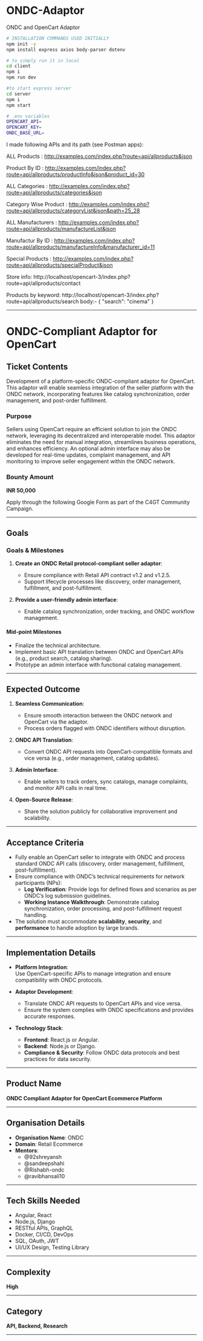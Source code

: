 # ONDC-Adaptor
ONDC and OpenCart Adaptor

```bash
# INSTALLATION COMMANDS USED INITIALLY
npm init -y
npm install express axios body-parser dotenv

# to simply run it in local 
cd client
npm i
npm run dev

#to start express server 
cd server
npm i
npm start
```

```bash
# .env variables 
OPENCART_API= 
OPENCART_KEY= 
ONDC_BASE_URL= 

```


 I made following APIs and its path (see Postman apps):

ALL Products : http://examples.com/index.php?route=api/allproducts&json

Product By ID : http://examples.com/index.php?route=api/allproducts/productInfo&json&product_id=30

ALL Categories : http://examples.com/index.php?route=api/allproducts/categories&json

Category Wise Product : http://examples.com/index.php?route=api/allproducts/categoryList&json&path=25_28

ALL Manufacturers : http://examples.com/index.php?route=api/allproducts/manufactureList&json

Manufactur By ID : http://examples.com/index.php?route=api/allproducts/manufactureInfo&manufacturer_id=11

Special Products : http://examples.com/index.php?route=api/allproducts/specialProduct&json

Store info: http://localhost/opencart-3/index.php?route=api/allproducts/contact

Products by keyword: http://localhost/opencart-3/index.php?route=api/allproducts/search 
body:- {
  "search": "cinema"
}

---

# ONDC-Compliant Adaptor for OpenCart  

## Ticket Contents  

Development of a platform-specific ONDC-compliant adaptor for OpenCart. This adaptor will enable seamless integration of the seller platform with the ONDC network, incorporating features like catalog synchronization, order management, and post-order fulfillment.  

### Purpose  

Sellers using OpenCart require an efficient solution to join the ONDC network, leveraging its decentralized and interoperable model. This adaptor eliminates the need for manual integration, streamlines business operations, and enhances efficiency. An optional admin interface may also be developed for real-time updates, complaint management, and API monitoring to improve seller engagement within the ONDC network.  

### Bounty Amount  

**INR 50,000**  

Apply through the following Google Form as part of the C4GT Community Campaign.  

---

## Goals  

### Goals & Milestones  

1. **Create an ONDC Retail protocol-compliant seller adaptor**:  
   - Ensure compliance with Retail API contract v1.2 and v1.2.5.  
   - Support lifecycle processes like discovery, order management, fulfillment, and post-fulfillment.  

2. **Provide a user-friendly admin interface**:  
   - Enable catalog synchronization, order tracking, and ONDC workflow management.  

#### Mid-point Milestones  

- Finalize the technical architecture.  
- Implement basic API translation between ONDC and OpenCart APIs (e.g., product search, catalog sharing).  
- Prototype an admin interface with functional catalog management.  

---

## Expected Outcome  

1. **Seamless Communication**:  
   - Ensure smooth interaction between the ONDC network and OpenCart via the adaptor.  
   - Process orders flagged with ONDC identifiers without disruption.  

2. **ONDC API Translation**:  
   - Convert ONDC API requests into OpenCart-compatible formats and vice versa (e.g., order management, catalog updates).  

3. **Admin Interface**:  
   - Enable sellers to track orders, sync catalogs, manage complaints, and monitor API calls in real time.  

4. **Open-Source Release**:  
   - Share the solution publicly for collaborative improvement and scalability.  

---

## Acceptance Criteria  

- Fully enable an OpenCart seller to integrate with ONDC and process standard ONDC API calls (discovery, order management, fulfillment, post-fulfillment).  
- Ensure compliance with ONDC’s technical requirements for network participants (NPs):  
  - **Log Verification**: Provide logs for defined flows and scenarios as per ONDC’s log submission guidelines.  
  - **Working Instance Walkthrough**: Demonstrate catalog synchronization, order processing, and post-fulfillment request handling.  
- The solution must accommodate **scalability**, **security**, and **performance** to handle adoption by large brands.  

---

## Implementation Details  

- **Platform Integration**:  
  Use OpenCart-specific APIs to manage integration and ensure compatibility with ONDC protocols.  

- **Adaptor Development**:  
  - Translate ONDC API requests to OpenCart APIs and vice versa.  
  - Ensure the system complies with ONDC specifications and provides accurate responses.  

- **Technology Stack**:  
  - **Frontend**: React.js or Angular.  
  - **Backend**: Node.js or Django.  
  - **Compliance & Security**: Follow ONDC data protocols and best practices for data security.  

---

## Product Name  

**ONDC Compliant Adaptor for OpenCart Ecommerce Platform**  

---

## Organisation Details  

- **Organisation Name**: ONDC  
- **Domain**: Retail Ecommerce  
- **Mentors**:  
  - @92shreyansh  
  - @sandeepshahi  
  - @Rishabh-ondc  
  - @ravibhansali10  

---

## Tech Skills Needed  

- Angular, React  
- Node.js, Django  
- RESTful APIs, GraphQL  
- Docker, CI/CD, DevOps  
- SQL, OAuth, JWT  
- UI/UX Design, Testing Library  

---

## Complexity  

**High**  

---

## Category  

**API, Backend, Research**  

---  